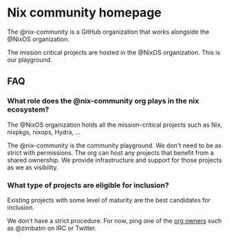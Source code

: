 # Nix community homepage

The @nix-community is a GitHub organization that works alongside the @NixOS organization.

The mission critical projects are hosted in the @NixOS organization. This is our playground.

## FAQ

### What role does the @nix-community org plays in the nix ecosystem?

The @NixOS organization holds all the mission-critical projects such as Nix, nixpkgs, nixops, Hydra, ...

The @nix-community is the community playground. We don't need to be as strict with permissions. The org can host any projects that benefit from a shared ownership. We provide infrastructure and support for those projects as we as visibility.

### What type of projects are eligible for inclusion?

Existing projects with some level of maturity are the best candidates for inclusion.

We don't have a strict procedure. For now, ping one of the [org owners](https://github.com/orgs/nix-community/people?utf8=%E2%9C%93&query=+role%3Aowner) such as @zimbatm on IRC or Twitter.
